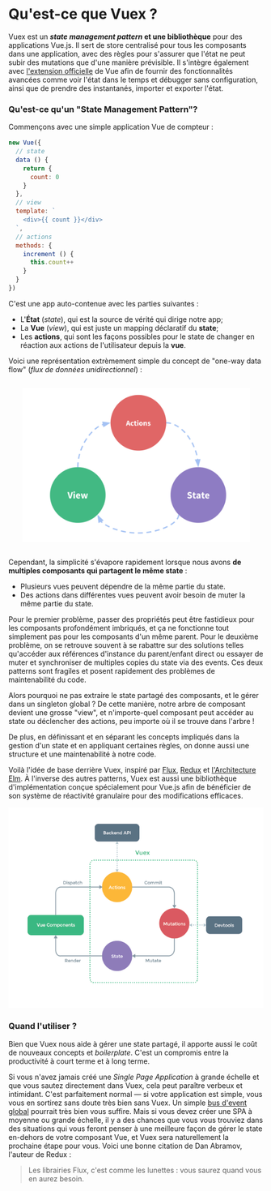 # Qu'est-ce que Vuex ?

Vuex est un ***state management pattern* et une bibliothèque** pour des applications Vue.js. Il sert de store centralisé pour tous les composants dans une application, avec des règles pour s'assurer que l'état ne peut subir des mutations que d'une manière prévisible. Il s'intègre également avec [l'extension officielle](https://github.com/vuejs/vue-devtools) de Vue afin de fournir des fonctionnalités avancées comme voir l'état dans le temps et débugger sans configuration, ainsi que de prendre des instantanés, importer et exporter l'état.

### Qu'est-ce qu'un "State Management Pattern"?

Commençons avec une simple application Vue de compteur :

``` js
new Vue({
  // state
  data () {
    return {
      count: 0
    }
  },
  // view
  template: `
    <div>{{ count }}</div>
  `,
  // actions
  methods: {
    increment () {
      this.count++
    }
  }
})
```

C'est une app auto-contenue avec les parties suivantes :

- L'**État** (_state_), qui est la source de vérité qui dirige notre app;
- La **Vue** (_view_), qui est juste un mapping déclaratif du **state**;
- Les **actions**, qui sont les façons possibles pour le state de changer en réaction aux actions de l'utilisateur depuis la **vue**.

Voici une représentation extrèmement simple du concept de "one-way data flow" (_flux de données unidirectionnel_) :

<p style="text-align: center; margin: 2em">
  <img style="max-width:450px;" src="./images/flow.png">
</p>

Cependant, la simplicité s'évapore rapidement lorsque nous avons **de multiples composants qui partagent le même state** :

- Plusieurs vues peuvent dépendre de la même partie du state.
- Des actions dans différentes vues peuvent avoir besoin de muter la même partie du state.

Pour le premier problème, passer des propriétés peut être fastidieux pour les composants profondément imbriqués, et ça ne fonctionne tout simplement pas pour les composants d'un même parent. Pour le deuxième problème, on se retrouve souvent à se rabattre sur des solutions telles qu'accéder aux références d'instance du parent/enfant direct ou essayer de muter et synchroniser de multiples copies du state via des events. Ces deux patterns sont fragiles et posent rapidement des problèmes de maintenabilité du code.

Alors pourquoi ne pas extraire le state partagé des composants, et le gérer dans un singleton global ? De cette manière, notre arbre de composant devient une grosse "view", et n'importe-quel composant peut accéder au state ou déclencher des actions, peu importe où il se trouve dans l'arbre !

De plus, en définissant et en séparant les concepts impliqués dans la gestion d'un state et en appliquant certaines règles, on donne aussi une structure et une maintenabilité à notre code.

Voilà l'idée de base derrière Vuex, inspiré par [Flux](https://facebook.github.io/flux/docs/overview.html), [Redux](http://redux.js.org/) et [l'Architecture Elm](https://guide.elm-lang.org/architecture/). À l'inverse des autres patterns, Vuex est aussi une bibliothèque d'implémentation conçue spécialement pour Vue.js afin de bénéficier de son système de réactivité granulaire pour des modifications efficaces.

![vuex](./images/vuex.png)

### Quand l'utiliser ?

Bien que Vuex nous aide à gérer une state partagé, il apporte aussi le coût de nouveaux concepts et _boilerplate_. C'est un compromis entre la productivité à court terme et à long terme.

Si vous n'avez jamais créé une _Single Page Application_ à grande échelle et que vous sautez directement dans Vuex, cela peut paraître verbeux et intimidant. C'est parfaitement normal &mdash; si votre application est simple, vous vous en sortirez sans doute très bien sans Vuex. Un simple [bus d'event global](http://vuejs.org/guide/components.html#Non-Parent-Child-Communication) pourrait très bien vous suffire. Mais si vous devez créer une SPA à moyenne ou grande échelle, il y a des chances que vous vous trouviez dans des situations qui vous feront penser à une meilleure façon de gérer le state en-dehors de votre composant Vue, et Vuex sera naturellement la prochaine étape pour vous. Voici une bonne citation de Dan Abramov, l'auteur de Redux :

> Les librairies Flux, c'est comme les lunettes : vous saurez quand vous en aurez besoin.
